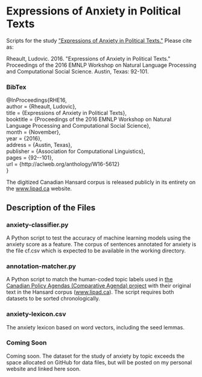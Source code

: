 <h1> Expressions of Anxiety in Political Texts </h1>

Scripts for the study <a href="http://aclweb.org/anthology/W16-5612">"Expressions of Anxiety in Political Texts."</a>  Please cite as:

Rheault, Ludovic. 2016. "Expressions of Anxiety in Political Texts." Proceedings of the 2016 EMNLP Workshop on Natural Language Processing and Computational Social Science.  Austin, Texas: 92-101. 

<h3> BibTex </h3>
@InProceedings{RHE16, <br>
  author    = {Rheault, Ludovic}, <br>
  title     = {Expressions of Anxiety in Political Texts}, <br>
  booktitle = {Proceedings of the 2016 EMNLP Workshop on Natural Language Processing and Computational Social Science},<br>
  month     = {November},<br>
  year      = {2016},<br>
  address   = {Austin, Texas},<br>
  publisher = {Association for Computational Linguistics},<br>
  pages     = {92--101},<br>
  url       = {http://aclweb.org/anthology/W16-5612}<br>
}<br>

The digitized Canadian Hansard corpus is released publicly in its entirety on the <a href='www.lipad.ca'>www.lipad.ca website</a>. 

<h2> Description of the Files </h2>

<h3> anxiety-classifier.py </h3>

A Python script to test the accuracy of machine learning models using the anxiety score as a feature.  The corpus of sentences annotated for anxiety is the file cf.csv which is expected to be available in the working directory.

<h3> annotation-matcher.py </h3>

A Python script to match the human-coded topic labels used in <a href='http://www.snsoroka.com/data.html'>the Canadian Policy Agendas (Comparative Agenda) project</a> with their original text in the Hansard corpus (www.lipad.ca).  The script requires both datasets to be sorted chronologically.

<h3> anxiety-lexicon.csv </h3>

The anxiety lexicon based on word vectors, including the seed lemmas.

<h3> Coming Soon </h3>

Coming soon.  The dataset for the study of anxiety by topic exceeds the space allocated on GitHub for data files, but will be posted on my personal website and linked here soon.
